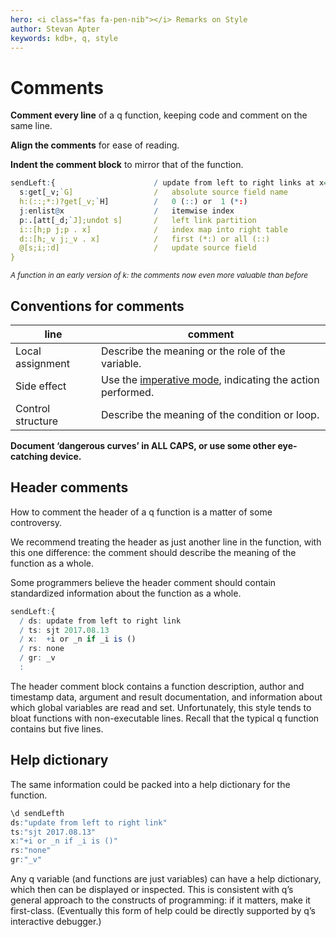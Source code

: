 ```yaml
---
hero: <i class="fas fa-pen-nib"></i> Remarks on Style
author: Stevan Apter
keywords: kdb+, q, style
---
```


# Comments



**Comment every line** of a q function, keeping code and comment on the same line. 

**Align the comments** for ease of reading.

**Indent the comment block** to mirror that of the function.

```q
sendLeft:{                      / update from left to right links at x=_i
  s:get[_v;`G]                  /   absolute source field name
  h:(::;*:)?get[_v;`H]          /   0 (::) or  1 (*:)
  j:enlist@x                    /   itemwise index
  p:.[att[_d;`J];undot s]       /   left link partition
  i::[h;p j;p . x]              /   index map into right table
  d::[h;_v j;_v . x]            /   first (*:) or all (::)
  @[s;i;:d]                     /   update source field
}
```

<small>_A function in an early version of k: the comments now even more valuable than before_</small>
<!-- FIXME replace with q function of comparable substance. -->


## Conventions for comments

line | comment
-----|---------
Local assignment | Describe the meaning or the role of the variable.
Side effect | Use the [imperative mode](https://en.wikipedia.org/wiki/Imperative_mood), indicating the action performed. 
Control structure | Describe the meaning of the condition or loop.

**Document ‘dangerous curves’ in ALL CAPS, or use some other eye-catching device.**


## Header comments

How to comment the header of a q function is a matter of some controversy. 

We recommend treating the header as just another line in the function, with this one difference: the comment should describe the meaning of the function as a whole. 

Some programmers believe the header comment should contain standardized information about the function as a whole. 

```q
sendLeft:{
  / ds: update from left to right link
  / ts: sjt 2017.08.13
  / x:  +i or _n if _i is ()
  / rs: none
  / gr: _v
  :
```

The header comment block contains a function description, author and timestamp data, argument and result documentation, and information about which global variables are read and set. Unfortunately, this style tends to bloat functions with non-executable lines. Recall that the typical q function contains but five lines.


## Help dictionary

The same information could be packed into a help dictionary for the function.

```q
\d sendLefth
ds:"update from left to right link"
ts:"sjt 2017.08.13"
x:"+i or _n if _i is ()"
rs:"none"
gr:"_v"
```

Any q variable (and functions are just variables) can have a help dictionary, which then can be displayed or inspected. This is consistent with q’s general approach to the constructs of programming: if it matters, make it first-class. (Eventually this form of help could be directly supported by q’s interactive debugger.) 


